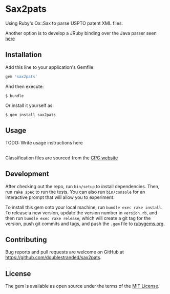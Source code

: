 # Sax2pats

Using Ruby's Ox::Sax to parse USPTO patent XML files.

Another option is to develop a JRuby binding over the Java parser seen [here](https://github.com/USPTO/PatentPublicData)

## Installation

Add this line to your application's Gemfile:

```ruby
gem 'sax2pats'
```

And then execute:

    $ bundle

Or install it yourself as:

    $ gem install sax2pats

## Usage

TODO: Write usage instructions here

##

Classification files are sourced from the [CPC website](https://www.cooperativepatentclassification.org/Archive)

## Development

After checking out the repo, run `bin/setup` to install dependencies. Then, run `rake spec` to run the tests. You can also run `bin/console` for an interactive prompt that will allow you to experiment.

To install this gem onto your local machine, run `bundle exec rake install`. To release a new version, update the version number in `version.rb`, and then run `bundle exec rake release`, which will create a git tag for the version, push git commits and tags, and push the `.gem` file to [rubygems.org](https://rubygems.org).

## Contributing

Bug reports and pull requests are welcome on GitHub at https://github.com/doublestranded/sax2pats.


## License

The gem is available as open source under the terms of the [MIT License](http://opensource.org/licenses/MIT).

